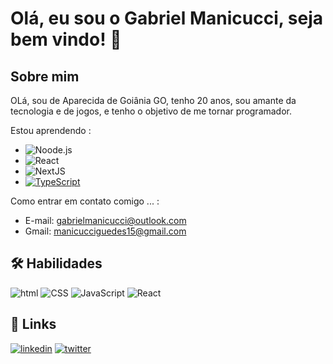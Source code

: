 
# Olá, eu sou o Gabriel Manicucci, seja bem vindo! 👋



## Sobre mim 

OLá, sou de Aparecida de Goiânia GO, tenho 20 anos, sou amante da tecnologia e de jogos, e tenho o objetivo de me tornar programador.



Estou aprendendo : 
-  ![Noode.js](https://img.shields.io/badge/Node.js-43853D?style=for-the-badge&logo=node.js&logoColor=white)
-  ![React](https://img.shields.io/badge/React-1DA1F2?style=for-the-badge&logo=react&logoColor=white)
-  ![NextJS](https://img.shields.io/badge/nextJS-1DA1F2?style=for-the-badge&logo=next&logoColor=white)
-  [![TypeScript](https://img.shields.io/badge/typescript-1DA1F2?style=for-the-badge&logo=typescript&logoColor=white)](https://twitter.com/)


Como entrar em contato comigo ... :  
  - E-mail: gabrielmanicucci@outlook.com
  - Gmail: manicucciguedes15@gmail.com


## 🛠 Habilidades
![html](https://img.shields.io/badge/html5-f4442e?style=for-the-badge&logo=HTML5&logoColor=white)
![CSS](https://img.shields.io/badge/css3-315EBD?style=for-the-badge&logo=css3&logoColor=white)
![JavaScript](https://img.shields.io/badge/javascript-f0b619?style=for-the-badge&logo=javascript&logoColor=white)
![React](https://img.shields.io/badge/React-1DA1F2?style=for-the-badge&logo=react&logoColor=white)



## 🔗 Links

[![linkedin](https://img.shields.io/badge/linkedin-0A66C2?style=for-the-badge&logo=linkedin&logoColor=white)](https://www.linkedin.com/in/gabriel-manicucci-30a36a20a/)
[![twitter](https://img.shields.io/badge/twitter-1DA1F2?style=for-the-badge&logo=twitter&logoColor=white)](https://twitter.com/GManicucci)
